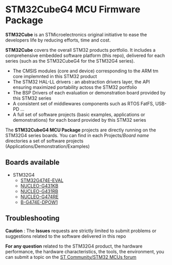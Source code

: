 # STM32CubeG4 MCU Firmware Package

**STM32Cube** is an STMicroelectronics original initiative to ease the developers life by reducing efforts, time and cost.

**STM32Cube** covers the overall STM32 products portfolio. It includes a comprehensive embedded software platform (this repo), delivered for each series (such as the STM32CubeG4 for the STM32G4 series).
   * The CMSIS modules (core and device) corresponding to the ARM tm core implemnted in this STM32 product
   * The STM32 HAL-LL drivers : an abstraction drivers layer, the API ensuring maximized portability actoss the STM32 portfolio
   * The BSP Drivers of each evaluation or demonstration board provided by this STM32 series
   * A consistent set of middlewares components such as RTOS FatFS, USB-PD ...
   * A full set of software projects (basic examples, applications or demonstrations) for each board provided by this STM32 series

The **STM32CubeG4 MCU Package** projects are directly running on the STM32G4 series boards. You can find in each Projects/*Board name* directories a set of software projects (Applications/Demonstration/Examples)


## Boards available
  * STM32G4
    * [STM32G474E-EVAL](https://www.st.com/en/product/stm32g474e-eval.html)
    * [NUCLEO-G431KB](https://www.st.com/en/product/nucleo-g431kb.html)
    * [NUCLEO-G431RB](https://www.st.com/en/product/nucleo-g431rb.html)
    * [NUCLEO-G474RE](https://www.st.com/en/product/nucleo-g474re.html)
    * [B-G474E-DPOW1](https://www.st.com/en/product/b-g474e-dpow1.html)


## Troubleshooting

**Caution** : The **Issues** requests are strictly limited to submit problems or suggestions related to the software delivered in this repo

**For any question** related to the STM32G4 product, the hardware performance, the hardware characteristics, the tools, the environment, you can submit a topic on the [ST Community/STM32 MCUs forum](https://community.st.com/s/group/0F90X000000AXsASAW/stm32-mcus)






